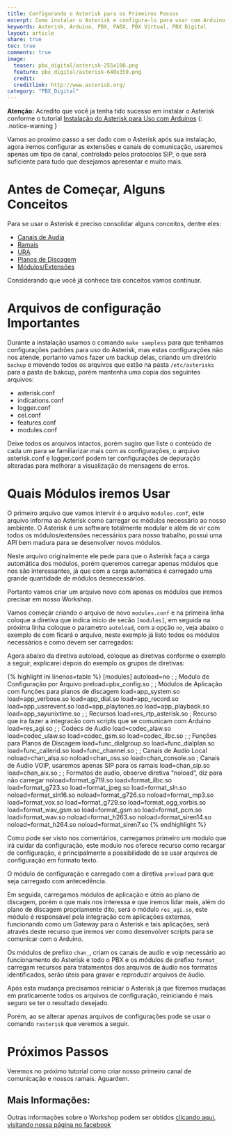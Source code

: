 ```yaml
---
title: Configurando o Asterisk para os Primeiros Passos
excerpt: Como instalar o Asterisk e configura-lo para usar com Arduino
keywords: Asterisk, Arduino, PBX, PABX, PBX Virtual, PBX Digital
layout: article
share: true
toc: true
comments: true
image:
  teaser: pbx_digital/asterisk-255x180.png
  feature: pbx_digital/asterisk-640x359.png
  credit: 
  creditlink: http://www.asterisk.org/
category: "PBX_Digital"
---
```

**Atenção:** Acredito que você ja tenha tido sucesso em instalar o Asterisk conforme o tutorial [Instalação do Asterisk para Uso com Arduinos](/pbx_digital/Instalacao_do_Asterisk_para_uso_com_Arduino/) 
{: .notice-warning }

Vamos ao proximo passo a ser dado com o Asterisk após sua instalação, agora iremos configurar as extensões e canais de comunicação, usaremos apenas um tipo de canal,  controlado pelos protocolos SIP, o que será suficiente para tudo que desejamos apresentar e muito mais.

# Antes de Começar, Alguns Conceitos

Para se usar o Asterisk é preciso consolidar alguns conceitos, dentre eles:

  * [Canais de Audia]()
  * [Ramais]()
  * [URA]()
  * [Planos de Discagem]()
  * [Módulos/Extensões]()

Considerando que você já conhece tais conceitos vamos continuar.

# Arquivos de configuração Importantes

Durante a instalação usamos o comando `make sampless` para que tenhamos configurações padrões para uso do Asterisk, mas estas configurações não nos atende, portanto vamos fazer um backup delas, criando um diretório `backup` e movendo todos os arquivos que estão na pasta `/etc/asterisks` para a pasta de bakcup, porém mantenha uma copia dos seguintes arquivos:

  * asterisk.conf
  * indications.conf
  * logger.conf
  * cel.conf
  * features.conf
  * modules.conf

Deixe todos os arquivos intactos, porém sugiro que liste o conteúdo de cada um para se familiarizar mais com as configurações, o arquivo asterisk.conf e logger.conf podem ter configurações de depuração alteradas para melhorar a visualização de mensagens de erros.

# Quais Módulos iremos Usar

O primeiro arquivo que vamos intervir é o arquivo `modules.conf`, este arquivo informa ao Asterisk como carregar os módulos necessário ao nosso ambiente. O Asterisk é um software totalmente modular e além de vir com todos os módulos/extensões necessários para nosso trabalho, possui uma API bem madura para se desenvolver novos módulos.

Neste arquivo originalmente ele pede para que o Asterisk faça a carga automática dos módulos, porém queremos carregar apenas módulos que nos são interessantes, já que com a carga automática é carregado uma grande quantidade de módulos desnecessários. 

Portanto vamos criar um arquivo novo com apenas os módulos que iremos precisar em nosso Workshop.

Vamos começár criando o arquivo de novo `modules.conf` e na primeira linha coloque a diretiva que indica inicio de secão `[modules]`, em seguida na próxima linha coloque o parametro `autoload`, com a opção `no`, veja abaixo o exemplo de com ficará o arquivo, neste exemplo já listo todos os módulos necessários e como devem ser carregados:

Agora abaixo da diretiva autoload, coloque as diretivas conforme o exemplo a seguir, explicarei depois do exemplo os grupos de diretivas:

{% highlight ini linenos=table %}
[modules]
autoload=no
;
; Modulo de Configuração por Arquivo
preload=pbx_config.so
;
; Módulos de Aplicação com funções para planos de discagem
load=app_system.so
load=app_verbose.so
load=app_dial.so
load=app_record.so
load=app_userevent.so
load=app_playtones.so
load=app_playback.so
load=app_sayunixtime.so
;
; Recursos
load=res_rtp_asterisk.so
; Recurso que ira fazer a integracão com scripts que se comunicam com Arduino
load=res_agi.so
;
; Codecs de Audio
load=codec_alaw.so
load=codec_ulaw.so
load=codec_gsm.so
load=codec_ilbc.so
;
; Funções para Planos de Discagem
load=func_dialgroup.so
load=func_dialplan.so
load=func_callerid.so
load=func_channel.so
;
; Canais de Audio Local
noload=chan_alsa.so
noload=chan_oss.so
load=chan_console.so
; Canais de Audio VOIP, usaremos apenas SIP para os ramais
load=chan_sip.so
load=chan_aix.so
;
; Formatos de audio, observe diretiva “noload”, diz para não carregar
noload=format_g719.so
load=format_ilbc.so
load=format_g723.so
load=format_jpeg.so
load=format_sln.so
noload=format_sln16.so
noload=format_g726.so
noload=format_mp3.so
load=format_vox.so
load=format_g729.so
load=format_ogg_vorbis.so
load=format_wav_gsm.so
load=format_gsm.so
load=format_pcm.so
load=format_wav.so
noload=format_h263.so
noload=format_siren14.so
noload=format_h264.so
noload=format_siren7.so
{% endhighlight %}

Como pode ser visto nos comentários, carregamos primeiro um modulo que irá cuidar da configuração, este modulo nos oferece recurso como recargar de configuração, e principalmente a possibilidade de se usar arquivos de configuração em formato texto.

O módulo de configuração e carregado com a diretiva `preload` para que seja carregado com antecedência.

Em seguida, carregamos módulos de aplicação e úteis ao plano de discagem, porém o que mais nos interessa e que iremos lidar mais, além do plano de discagem propriamente dito, será o módulo `res_agi.so`, este módulo é responsável pela integração com aplicações externas, funcionando como um Gateway para o Asterisk e tais aplicações, será através deste recurso que iremos ver como desenvolver scripts para se comunicar com o Arduino.

Os módulos de prefixo `chan_`, criam os canais de audio e voip necessário ao funcionamento do Asterisk e todo o PBX e os módulos de prefixo `format_` carregam recursos para tratamentos dos arquivos de áudio nos formatos identificados, serão úteis para gravar e reproduzir arquivos de áudio.

Após esta mudança precisamos reiniciar o Asterisk já que fizemos mudaças em praticamente todos os arquivos de configuração, reiniciando é mais seguro se ter o resultado desejado.

Porém, ao se alterar apenas arquivos de configurações pode se usar o comando `rasterisk` que veremos a seguir.

# Próximos Passos
Veremos no próximo tutorial como criar nosso primeiro canal de comunicação e nossos ramais. Aguardem.

## Mais Informações:
Outras informações sobre o Workshop podem ser obtidos [clicando aqui, visitando nossa página no facebook](https://www.facebook.com/events/1500419536839268/)
